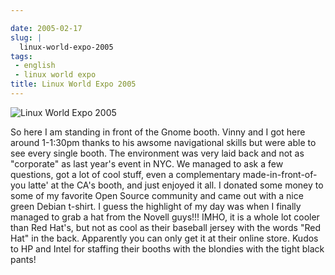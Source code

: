 ```yaml
---

date: 2005-02-17
slug: |
  linux-world-expo-2005
tags:
 - english
 - linux world expo
title: Linux World Expo 2005
---
```


![Linux World Expo 2005](/images/linux_world_expo_2005.png)

So here I am standing in front of the Gnome booth. Vinny and I got here
around 1-1:30pm thanks to his awsome navigational skills but were able
to see every single booth. The environment was very laid back and not as
"corporate" as last year's event in NYC. We managed to ask a few
questions, got a lot of cool stuff, even a complementary
made-in-front-of-you latte' at the CA's booth, and just enjoyed it all.
I donated some money to some of my favorite Open Source community and
came out with a nice green Debian t-shirt. I guess the highlight of my
day was when I finally managed to grab a hat from the Novell guys!!!
IMHO, it is a whole lot cooler than Red Hat's, but not as cool as their
baseball jersey with the words "Red Hat" in the back. Apparently you can
only get it at their online store. Kudos to HP and Intel for staffing
their booths with the blondies with the tight black pants!

